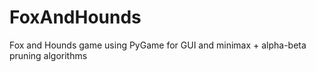 # FoxAndHounds
Fox and Hounds game using PyGame for GUI and minimax + alpha-beta pruning algorithms 

